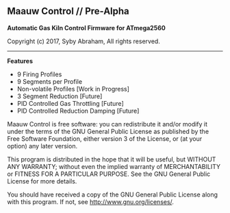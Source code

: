 **Maauw Control // Pre-Alpha**
-----------------
**Automatic Gas Kiln Control Firmware for ATmega2560**


Copyright (c) 2017, Syby Abraham, All rights reserved.


----------


**Features**

 - 9 Firing Profiles
 - 9 Segments per Profile
 - Non-volatile Profiles [Work in Progress]
 - 3 Segment Reduction [Future]
 - PID Controlled Gas Throttling [Future]
 - PID Controlled Reduction Damping [Future]


Maauw Control is free software: you can redistribute it and/or modify
it under the terms of the GNU General Public License as published by
the Free Software Foundation, either version 3 of the License, or
(at your option) any later version.

This program is distributed in the hope that it will be useful,
but WITHOUT ANY WARRANTY; without even the implied warranty of
MERCHANTABILITY or FITNESS FOR A PARTICULAR PURPOSE.  See the
GNU General Public License for more details.

You should have received a copy of the GNU General Public License
along with this program.  If not, see <http://www.gnu.org/licenses/>.

